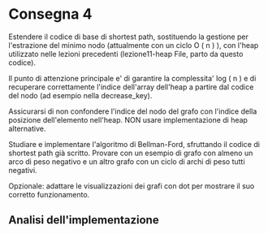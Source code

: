 # Consegna 4

Estendere il codice di base di shortest path, sostituendo la gestione per l'estrazione del minimo nodo (attualmente con un ciclo O ( n ) ), con l'heap utilizzato nelle lezioni precedenti (lezione11-heap File, parto da questo codice).

Il punto di attenzione principale e' di garantire la complessita' log ( n )  e di recuperare correttamente l'indice dell'array dell'heap a partire dal codice del nodo (ad esempio nella decrease_key).

Assicurarsi di non confondere l'indice del nodo del grafo con l'indice della posizione dell'elemento nell'heap. NON usare implementazione di heap alternative.

Studiare e implementare l'algoritmo di Bellman-Ford, sfruttando il codice di shortest path già scritto. Provare con un esempio di grafo con almeno un arco di peso negativo e un altro grafo con un ciclo di archi di peso tutti negativi.

Opzionale: adattare le visualizzazioni dei grafi con dot per mostrare il suo corretto funzionamento.

## Analisi dell'implementazione
